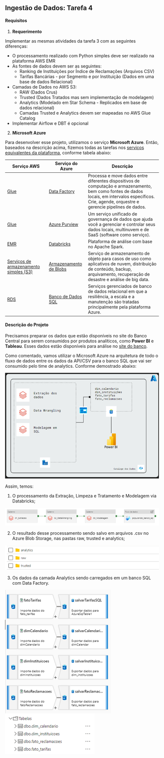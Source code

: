 

## Ingestão de Dados: Tarefa 4


#### Requisitos

1. **Requerimento**

Implementar as mesmas atividades da tarefa 3 com as seguintes diferenças:
 - O processamento realizado com Python simples deve ser realizado na plataforma AWS EMR
 - As fontes de dados devem ser as seguintes:
	- Ranking de Instituições por Índice de Reclamações (Arquivos CSV)
	- Tarifas Bancárias - por Segmento e por Instituição (Dados em uma base de dados Relacional)
 - Camadas de Dados no AWS S3:
	 - RAW (Dados Crus)
	 - Trusted (Dados Tratados mas sem implementação de modelagem)
	 - Analytics (Modelado em Star Schema - Replicados em base de dados relacional)
	 - Camadas Trusted e Analytics devem ser mapeadas no AWS Glue Catalog
 - Implementar Airflow e DBT é opcional
 
2. **Microsoft Azure**

Para desenvolver esse projeto, utilizamos o serviço **Microsoft Azure**. Então, baseados na descrição acima, fizemos todas as tarefas nos [serviços equivalentes da plataforma](https://docs.microsoft.com/pt-br/azure/architecture/aws-professional/services), conforme tabela abaixo:

|  Serviço AWS | Serviço do Azure | Descrição |
|--|--|--|
|[Glue](https://aws.amazon.com/glue)  | [Data Factory](https://azure.microsoft.com/services/data-factory) |Processa e move dados entre diferentes dispositivos de computação e armazenamento, bem como fontes de dados locais, em intervalos específicos. Crie, agende, orquestre e gerencie pipelines de dados. |
| [Glue](https://aws.amazon.com/glue)| [Azure Purview](https://azure.microsoft.com/services/purview)|Um serviço unificado de governança de dados que ajuda você a gerenciar e controlar seus dados locais, multinuvem e de SaaS (software como serviço).
| [EMR](https://aws.amazon.com/emr) | [Databricks](https://azure.microsoft.com/services/databricks) | Plataforma de análise com base no Apache Spark.
|[Serviços de armazenamento simples (S3)](https://aws.amazon.com/s3/) | [Armazenamento de Blobs](https://docs.microsoft.com/pt-br/azure/storage/blobs/storage-blobs-introduction) | Serviço de armazenamento de objeto para casos de uso como aplicativos de nuvem, distribuição de conteúdo, backup, arquivamento, recuperação de desastre e análise de big data.
|  [RDS](https://aws.amazon.com/rds) | [Banco de Dados SQL](https://azure.microsoft.com/services/sql-database)  | Serviços gerenciados de banco de dados relacional em que a resiliência, a escala e a manutenção são tratadas principalmente pela plataforma Azure.




#### Descrição do Projeto

Precisamos preparar os dados que estão disponíveis no site do Banco Central para serem consumidos por produtos analíticos, como **Power BI** e **Tableau**.  Esses dados estão disponíveis para análise no [site do banco](https://www.bcb.gov.br/estabilidadefinanceira/tarifas_bancarias).

Como comentado, vamos utilizar o Microsoft Azure na arquitetura de todo o fluxo de dados entre os dados da API/CSV para o banco SQL que vai ser consumido pelo time de analytics. Conforme demostrado abaixo:

<img src="https://github.com/EvanderSiqueira/ingestao_dados/blob/2774c4b3a22f3cdfb44576f709337a501d97785a/tarefa%204/esquema%20de%20dados.png" />

Assim, temos:

 1. O processamento da Extração, Limpeza e Tratamento e Modelagem via Databricks;
 
 <img src="https://github.com/EvanderSiqueira/ingestao_dados/blob/main/tarefa%204/databricks.png" />

 2. O resultado desse processamento sendo salvo em arquivos .csv no Azure Blob Storage, nas pastas raw, trusted e analytics;

 <img src="https://github.com/EvanderSiqueira/ingestao_dados/blob/main/tarefa%204/blob%20storage.png" />


 3. Os dados da camada Analytics sendo carregados em um banco SQL com Data Factory.   

 <img src="https://github.com/EvanderSiqueira/ingestao_dados/blob/main/tarefa%204/carregamento%20dos%20dados.png" />

 <img src="https://github.com/EvanderSiqueira/ingestao_dados/blob/main/tarefa%204/sql.png" />


